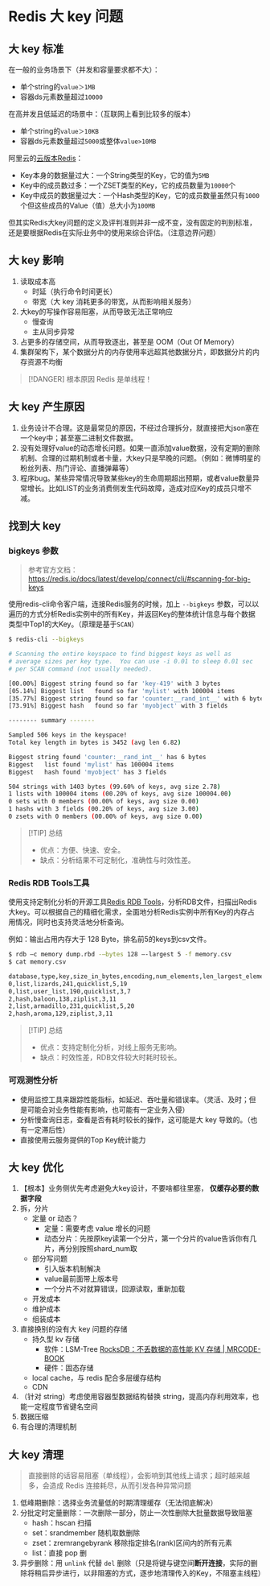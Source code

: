 # Redis 大 key 问题

## 大 key 标准

在一般的业务场景下（并发和容量要求都不大）：
- 单个string的`value＞1MB`
- 容器ds元素数量超过`10000`

在高并发且低延迟的场景中：（互联网上看到比较多的版本）
- 单个string的`value＞10KB`
- 容器ds元素数量超过`5000`或整体`value>10MB`

阿里云的[云版本Redis](https://help.aliyun.com/zh/redis/user-guide/identify-and-handle-large-keys-and-hotkeys#section-yxd-sx9-atn)：
- Key本身的数据量过大：一个String类型的Key，它的值为`5MB`
- Key中的成员数过多：一个ZSET类型的Key，它的成员数量为`10000`个
- Key中成员的数据量过大：一个Hash类型的Key，它的成员数量虽然只有`1000`个但这些成员的Value（值）总大小为`100MB`

但其实Redis大key问题的定义及评判准则并非一成不变，没有固定的判别标准，还是要根据Redis在实际业务中的使用来综合评估。（注意边界问题）

## 大 key 影响

1. 读取成本高
	- 时延（执行命令时间更长）
	- 带宽（大 key 消耗更多的带宽，从而影响相关服务）
2. 大key的写操作容易阻塞，从而导致无法正常响应
	- 慢查询
	- 主从同步异常
3. 占更多的存储空间，从而导致逐出，甚至是 OOM（Out Of Memory）
4. 集群架构下，某个数据分片的内存使用率远超其他数据分片，即数据分片的内存资源不均衡

> [!DANGER] 根本原因
> Redis 是单线程！

## 大 key 产生原因

1. 业务设计不合理。这是最常见的原因，不经过合理拆分，就直接把大json塞在一个key中；甚至塞二进制文件数据。
2. 没有处理好value的动态增长问题。如果一直添加value数据，没有定期的删除机制、合理的过期机制或者卡量，大key只是早晚的问题。（例如：微博明星的粉丝列表、热门评论、直播弹幕等）
3. 程序bug。某些异常情况导致某些key的生命周期超出预期，或者value数量异常增长。比如LIST的业务消费侧发生代码故障，造成对应Key的成员只增不减。

## 找到大 key

### bigkeys 参数

> 参考官方文档：https://redis.io/docs/latest/develop/connect/cli/#scanning-for-big-keys

使用redis-cli命令客户端，连接Redis服务的时候，加上 `--bigkeys` 参数，可以以遍历的方式分析Redis实例中的所有Key，并返回Key的整体统计信息与每个数据类型中Top1的大Key。（原理是基于`SCAN`）

```bash
$ redis-cli --bigkeys

# Scanning the entire keyspace to find biggest keys as well as
# average sizes per key type.  You can use -i 0.01 to sleep 0.01 sec
# per SCAN command (not usually needed).

[00.00%] Biggest string found so far 'key-419' with 3 bytes
[05.14%] Biggest list   found so far 'mylist' with 100004 items
[35.77%] Biggest string found so far 'counter:__rand_int__' with 6 bytes
[73.91%] Biggest hash   found so far 'myobject' with 3 fields

-------- summary -------

Sampled 506 keys in the keyspace!
Total key length in bytes is 3452 (avg len 6.82)

Biggest string found 'counter:__rand_int__' has 6 bytes
Biggest   list found 'mylist' has 100004 items
Biggest   hash found 'myobject' has 3 fields

504 strings with 1403 bytes (99.60% of keys, avg size 2.78)
1 lists with 100004 items (00.20% of keys, avg size 100004.00)
0 sets with 0 members (00.00% of keys, avg size 0.00)
1 hashs with 3 fields (00.20% of keys, avg size 3.00)
0 zsets with 0 members (00.00% of keys, avg size 0.00)
```
> [!TIP] 总结
> - 优点：方便、快速、安全。
> - 缺点：分析结果不可定制化，准确性与时效性差。

### Redis RDB Tools工具
使用支持定制化分析的开源工具[Redis RDB Tools](https://github.com/sripathikrishnan/redis-rdb-tools)，分析RDB文件，扫描出Redis大key。可以根据自己的精细化需求，全面地分析Redis实例中所有Key的内存占用情况，同时也支持灵活地分析查询。

例如：输出占用内存大于 128 Byte，排名前5的keys到csv文件。

```bash
$ rdb —c memory dump.rbd -—bytes 128 —-largest 5 -f memory.csv
$ cat memory.csv

database,type,key,size_in_bytes,encoding,num_elements,len_largest_element
0,list,lizards,241,quicklist,5,19
0,list,user_list,190,quicklist,3,7
2,hash,baloon,138,ziplist,3,11
2,list,armadillo,231,quicklist,5,20
2,hash,aroma,129,ziplist,3,11
```

> [!TIP] 总结
> - 优点：支持定制化分析，对线上服务无影响。
> - 缺点：时效性差，RDB文件较大时耗时较长。

### 可观测性分析

- 使用监控工具来跟踪性能指标，如延迟、吞吐量和错误率。（灵活、及时；但是可能会对业务性能有影响，也可能有一定业务入侵）
- 分析慢查询日志，查看是否有耗时较长的操作，这可能是大 key 导致的。（也有一定滞后性）
- 直接使用云服务提供的Top Key统计能力

## 大 key 优化
 
1. 【根本】业务侧优先考虑避免大key设计，不要啥都往里塞， **仅缓存必要的数据字段**
2. 拆，分片
    - 定量 or 动态？
        - 定量：需要考虑 value 增长的问题
        - 动态分片：先按原key读第一个分片，第一个分片的value告诉你有几片，再分别按照shard_num取
    - 部分写问题
        - 引入版本机制解决
        - value最前面带上版本号
        - 一个分片不对就算错误，回源读取，重新加载
    - 开发成本
    - 维护成本
    - 组装成本
3. 直接换别的没有大 key 问题的存储
	- 持久型 kv 存储
		- 软件：LSM-Tree [RocksDB：不丢数据的高性能 KV 存储 | MRCODE-BOOK](https://zq99299.github.io/note-book/back-end-storage/03/10.html#lsm-tree-%E5%A6%82%E4%BD%95%E5%85%BC%E9%A1%BE%E8%AF%BB%E5%86%99%E6%80%A7%E8%83%BD)
		- 硬件：固态存储
	- local cache，与 redis 配合多层缓存结构
	- CDN
4. （针对 string）考虑使用容器型数据结构替换 string，提高内存利用效率，也能一定程度节省键名空间
5. 数据压缩
6. 有合理的清理机制

## 大 key 清理

> 直接删除的话容易阻塞（单线程），会影响到其他线上请求；超时越来越多，会造成 Redis 连接耗尽，从而引发各种异常问题

1. 低峰期删除：选择业务流量低的时期清理缓存（无法彻底解决）
2. 分批定时定量删除：一次删除一部分，防止一次性删除大批量数据导致阻塞
	- hash：hscan 扫描
	- set：srandmember 随机取数删除
	- zset：zremrangebyrank 移除指定排名(rank)区间内的所有元素
	- list：直接 pop 删
3. 异步删除：用 `unlink` 代替 `del` 删除（只是将键与键空间**断开连接**，实际的删除将稍后异步进行，以非阻塞的方式，逐步地清理传入的Key，不阻塞主线程）

